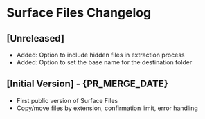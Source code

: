 # Surface Files Changelog

## [Unreleased]

- Added: Option to include hidden files in extraction process
- Added: Option to set the base name for the destination folder

## [Initial Version] - {PR_MERGE_DATE}

- First public version of Surface Files
- Copy/move files by extension, confirmation limit, error handling